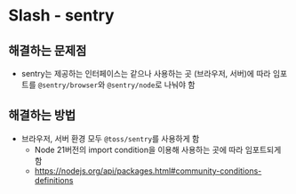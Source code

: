 # Slash - sentry

## 해결하는 문제점

* sentry는 제공하는 인터페이스는 같으나 사용하는 곳 (브라우저, 서버)에 따라 임포트를 `@sentry/browser`와 `@sentry/node`로 나눠야 함

## 해결하는 방법

* 브라우저, 서버 환경 모두 `@toss/sentry`를 사용하게 함
  + Node 21버전의 import condition을 이용해 사용하는 곳에 따라 임포트되게 함
  + https://nodejs.org/api/packages.html#community-conditions-definitions
